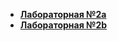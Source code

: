 - [**Лабораторная №2a**](Day2/helpdesk_mono/Readme.md)
- [**Лабораторная №2b**](Day2/helpdesk_micros/Readme.md)
